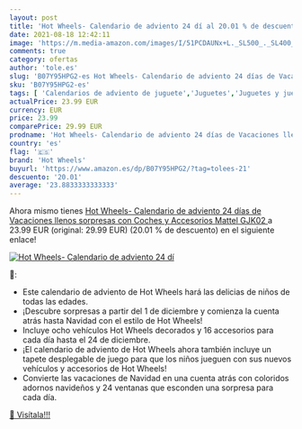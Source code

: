 ```yaml
---
layout: post
title: 'Hot Wheels- Calendario de adviento 24 dí al 20.01 % de descuento'
date: 2021-08-18 12:42:11
image: 'https://m.media-amazon.com/images/I/51PCDAUNx+L._SL500_._SL400_.jpg'
comments: true
category: ofertas
author: 'tole.es'
slug: 'B07Y95HPG2-es Hot Wheels- Calendario de adviento 24 días de Vacaciones...'
sku: 'B07Y95HPG2-es'
tags: [ 'Calendarios de adviento de juguete','Juguetes','Juguetes y juegos','adviento','hot wheels', ]
actualPrice: 23.99 EUR
currency: EUR
price: 23.99
comparePrice: 29.99 EUR
prodname: 'Hot Wheels- Calendario de adviento 24 días de Vacaciones llenos sorpresas con Coches y Accesorios  Mattel GJK02 '
country: 'es'
flag: '🇪🇸'
brand: 'Hot Wheels'
buyurl: 'https://www.amazon.es/dp/B07Y95HPG2/?tag=tolees-21'
descuento: '20.01'
average: '23.8833333333333'
---
```


Ahora mismo tienes [Hot Wheels- Calendario de adviento 24 días de Vacaciones llenos sorpresas con Coches y Accesorios  Mattel GJK02 ](https://www.amazon.es/dp/B07Y95HPG2/?tag=tolees-21) a 23.99 EUR (original: 29.99 EUR) (20.01 %  de descuento) en el siguiente enlace!

[![Hot Wheels- Calendario de adviento 24 dí](https://m.media-amazon.com/images/I/51PCDAUNx+L._SL500_._SL400_.jpg)](https://www.amazon.es/dp/B07Y95HPG2/?tag=tolees-21)

🔎:

- Este calendario de adviento de Hot Wheels hará las delicias de niños de todas las edades.
- ¡Descubre sorpresas a partir del 1 de diciembre y comienza la cuenta atrás hasta Navidad con el estilo de Hot Wheels!
- Incluye ocho vehículos Hot Wheels decorados y 16 accesorios para cada día hasta el 24 de diciembre.
- ¡El calendario de adviento de Hot Wheels ahora también incluye un tapete desplegable de juego para que los niños jueguen con sus nuevos vehículos y accesorios de Hot Wheels!
- Convierte las vacaciones de Navidad en una cuenta atrás con coloridos adornos navideños y 24 ventanas que esconden una sorpresa para cada día.

[🛒 Visítala!!!](https://www.amazon.es/dp/B07Y95HPG2/?tag=tolees-21)
